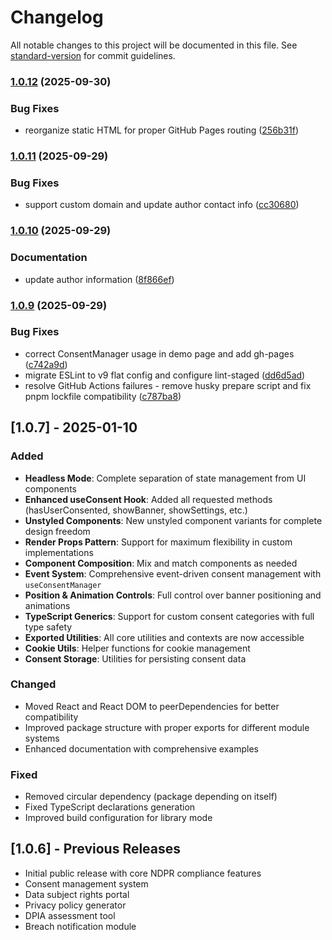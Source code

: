 # Changelog

All notable changes to this project will be documented in this file. See [standard-version](https://github.com/conventional-changelog/standard-version) for commit guidelines.

### [1.0.12](https://github.com/tantainnovative/ndpr-toolkit/compare/v1.0.11...v1.0.12) (2025-09-30)


### Bug Fixes

* reorganize static HTML for proper GitHub Pages routing ([256b31f](https://github.com/tantainnovative/ndpr-toolkit/commit/256b31f5e4efcc99c7b0cb9c7794b3a9ae303436))

### [1.0.11](https://github.com/tantainnovative/ndpr-toolkit/compare/v1.0.10...v1.0.11) (2025-09-29)


### Bug Fixes

* support custom domain and update author contact info ([cc30680](https://github.com/tantainnovative/ndpr-toolkit/commit/cc306808b63a672ae4867cfbe8ced51da11a87ec))

### [1.0.10](https://github.com/tantainnovative/ndpr-toolkit/compare/v1.0.9...v1.0.10) (2025-09-29)


### Documentation

* update author information ([8f866ef](https://github.com/tantainnovative/ndpr-toolkit/commit/8f866ef59246676a0936c43777cc9ec951d19810))

### [1.0.9](https://github.com/tantainnovative/ndpr-toolkit/compare/v1.0.8...v1.0.9) (2025-09-29)


### Bug Fixes

* correct ConsentManager usage in demo page and add gh-pages ([c742a9d](https://github.com/tantainnovative/ndpr-toolkit/commit/c742a9dca89ef3de6b82ea74ea6c1f694a50c503))
* migrate ESLint to v9 flat config and configure lint-staged ([dd6d5ad](https://github.com/tantainnovative/ndpr-toolkit/commit/dd6d5ad91245ce97bf610a3168bc7ddaf32963c7))
* resolve GitHub Actions failures - remove husky prepare script and fix pnpm lockfile compatibility ([c787ba8](https://github.com/tantainnovative/ndpr-toolkit/commit/c787ba81260a20fed999b2dc795fd21cc91f514e))

## [1.0.7] - 2025-01-10

### Added
- **Headless Mode**: Complete separation of state management from UI components
- **Enhanced useConsent Hook**: Added all requested methods (hasUserConsented, showBanner, showSettings, etc.)
- **Unstyled Components**: New unstyled component variants for complete design freedom
- **Render Props Pattern**: Support for maximum flexibility in custom implementations
- **Component Composition**: Mix and match components as needed
- **Event System**: Comprehensive event-driven consent management with `useConsentManager`
- **Position & Animation Controls**: Full control over banner positioning and animations
- **TypeScript Generics**: Support for custom consent categories with full type safety
- **Exported Utilities**: All core utilities and contexts are now accessible
- **Cookie Utils**: Helper functions for cookie management
- **Consent Storage**: Utilities for persisting consent data

### Changed
- Moved React and React DOM to peerDependencies for better compatibility
- Improved package structure with proper exports for different module systems
- Enhanced documentation with comprehensive examples

### Fixed
- Removed circular dependency (package depending on itself)
- Fixed TypeScript declarations generation
- Improved build configuration for library mode

## [1.0.6] - Previous Releases

- Initial public release with core NDPR compliance features
- Consent management system
- Data subject rights portal
- Privacy policy generator
- DPIA assessment tool
- Breach notification module